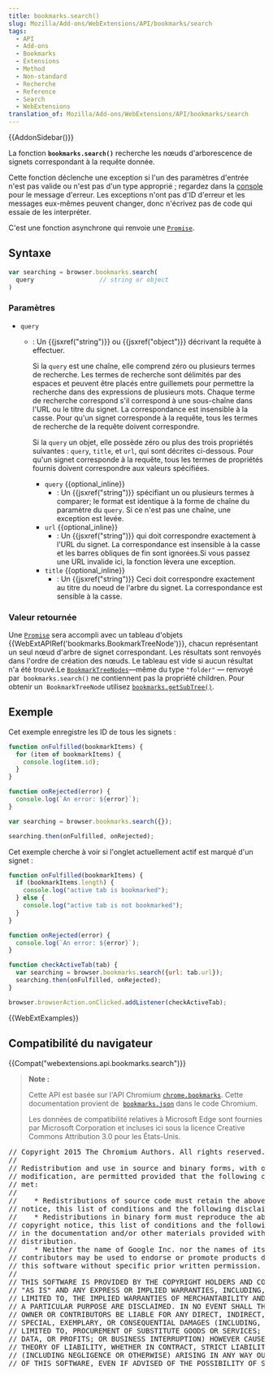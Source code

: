 ```yaml
---
title: bookmarks.search()
slug: Mozilla/Add-ons/WebExtensions/API/bookmarks/search
tags:
  - API
  - Add-ons
  - Bookmarks
  - Extensions
  - Method
  - Non-standard
  - Recherche
  - Reference
  - Search
  - WebExtensions
translation_of: Mozilla/Add-ons/WebExtensions/API/bookmarks/search
---
```

{{AddonSidebar()}}

La fonction **`bookmarks.search()`** recherche les nœuds d'arborescence de signets correspondant à la requête donnée.

Cette fonction déclenche une exception si l'un des paramètres d'entrée n'est pas valide ou n'est pas d'un type approprié ; regardez dans la [console](/fr/Add-ons/WebExtensions/Debugging) pour le message d'erreur. Les exceptions n'ont pas d'ID d'erreur et les messages eux-mêmes peuvent changer, donc n'écrivez pas de code qui essaie de les interpréter.

C'est une fonction asynchrone qui renvoie une [`Promise`](/fr/docs/Web/JavaScript/Reference/Objets_globaux/Promise).

## Syntaxe

```js
var searching = browser.bookmarks.search(
  query                  // string or object
)
```

### Paramètres

- `query`

  - : Un {{jsxref("string")}} ou {{jsxref("object")}} décrivant la requête à effectuer.

    Si la `query` est une chaîne, elle comprend zéro ou plusieurs termes de recherche. Les termes de recherche sont délimités par des espaces et peuvent être placés entre guillemets pour permettre la recherche dans des expressions de plusieurs mots. Chaque terme de recherche correspond s'il correspond à une sous-chaîne dans l'URL ou le titre du signet. La correspondance est insensible à la casse. Pour qu'un signet corresponde à la requête, tous les termes de recherche de la requête doivent correspondre.

    Si la `query` un objet, elle possède zéro ou plus des trois propriétés suivantes : `query`, `title`, et `url`, qui sont décrites ci-dessous. Pour qu'un signet corresponde à la requête, tous les termes de propriétés fournis doivent correspondre aux valeurs spécifiées.

    - `query` {{optional_inline}}
      - : Un {{jsxref("string")}} spécifiant un ou plusieurs termes à comparer; le format est identique à la forme de chaîne du paramètre du `query`. Si ce n'est pas une chaîne, une exception est levée.
    - `url` {{optional_inline}}
      - : Un {{jsxref("string")}} qui doit correspondre exactement à l'URL du signet. La correspondance est insensible à la casse et les barres obliques de fin sont ignorées.Si vous passez une URL invalide ici, la fonction lèvera une exception.
    - `title` {{optional_inline}}
      - : Un {{jsxref("string")}} Ceci doit correspondre exactement au titre du noeud de l'arbre du signet. La correspondance est sensible à la casse.

### Valeur retournée

Une [`Promise`](/fr/docs/Web/JavaScript/Reference/Objets_globaux/Promise) sera accompli avec un tableau d'objets {{WebExtAPIRef('bookmarks.BookmarkTreeNode')}}, chacun représentant un seul nœud d'arbre de signet correspondant. Les résultats sont renvoyés dans l'ordre de création des nœuds. Le tableau est vide si aucun résultat n'a été trouvé.Le [`BookmarkTreeNodes`](/fr/Add-ons/WebExtensions/API/bookmarks/BookmarkTreeNode)—même du type `"folder"` — renvoyé par  `bookmarks.search()` ne contiennent pas la propriété children. Pour obtenir un  `BookmarkTreeNode` utilisez [`bookmarks.getSubTree()`](/fr/Add-ons/WebExtensions/API/bookmarks/getSubTree).

## Exemple

Cet exemple enregistre les ID de tous les signets :

```js
function onFulfilled(bookmarkItems) {
  for (item of bookmarkItems) {
    console.log(item.id);
  }
}

function onRejected(error) {
  console.log(`An error: ${error}`);
}

var searching = browser.bookmarks.search({});

searching.then(onFulfilled, onRejected);
```

Cet exemple cherche à voir si l'onglet actuellement actif est marqué d'un signet :

```js
function onFulfilled(bookmarkItems) {
  if (bookmarkItems.length) {
    console.log("active tab is bookmarked");
  } else {
    console.log("active tab is not bookmarked");
  }
}

function onRejected(error) {
  console.log(`An error: ${error}`);
}

function checkActiveTab(tab) {
  var searching = browser.bookmarks.search({url: tab.url});
  searching.then(onFulfilled, onRejected);
}

browser.browserAction.onClicked.addListener(checkActiveTab);
```

{{WebExtExamples}}

## Compatibilité du navigateur

{{Compat("webextensions.api.bookmarks.search")}}

> **Note :**
>
> Cette API est basée sur l'API Chromium [`chrome.bookmarks`](https://developer.chrome.com/extensions/bookmarks). Cette documentation provient de  [`bookmarks.json`](https://chromium.googlesource.com/chromium/src/+/master/chrome/common/extensions/api/bookmarks.json) dans le code Chromium.
>
> Les données de compatibilité relatives à Microsoft Edge sont fournies par Microsoft Corporation et incluses ici sous la licence Creative Commons Attribution 3.0 pour les États-Unis.

<div class="hidden"><pre>// Copyright 2015 The Chromium Authors. All rights reserved.
//
// Redistribution and use in source and binary forms, with or without
// modification, are permitted provided that the following conditions are
// met:
//
//    * Redistributions of source code must retain the above copyright
// notice, this list of conditions and the following disclaimer.
//    * Redistributions in binary form must reproduce the above
// copyright notice, this list of conditions and the following disclaimer
// in the documentation and/or other materials provided with the
// distribution.
//    * Neither the name of Google Inc. nor the names of its
// contributors may be used to endorse or promote products derived from
// this software without specific prior written permission.
//
// THIS SOFTWARE IS PROVIDED BY THE COPYRIGHT HOLDERS AND CONTRIBUTORS
// "AS IS" AND ANY EXPRESS OR IMPLIED WARRANTIES, INCLUDING, BUT NOT
// LIMITED TO, THE IMPLIED WARRANTIES OF MERCHANTABILITY AND FITNESS FOR
// A PARTICULAR PURPOSE ARE DISCLAIMED. IN NO EVENT SHALL THE COPYRIGHT
// OWNER OR CONTRIBUTORS BE LIABLE FOR ANY DIRECT, INDIRECT, INCIDENTAL,
// SPECIAL, EXEMPLARY, OR CONSEQUENTIAL DAMAGES (INCLUDING, BUT NOT
// LIMITED TO, PROCUREMENT OF SUBSTITUTE GOODS OR SERVICES; LOSS OF USE,
// DATA, OR PROFITS; OR BUSINESS INTERRUPTION) HOWEVER CAUSED AND ON ANY
// THEORY OF LIABILITY, WHETHER IN CONTRACT, STRICT LIABILITY, OR TORT
// (INCLUDING NEGLIGENCE OR OTHERWISE) ARISING IN ANY WAY OUT OF THE USE
// OF THIS SOFTWARE, EVEN IF ADVISED OF THE POSSIBILITY OF SUCH DAMAGE.
</pre></div>
